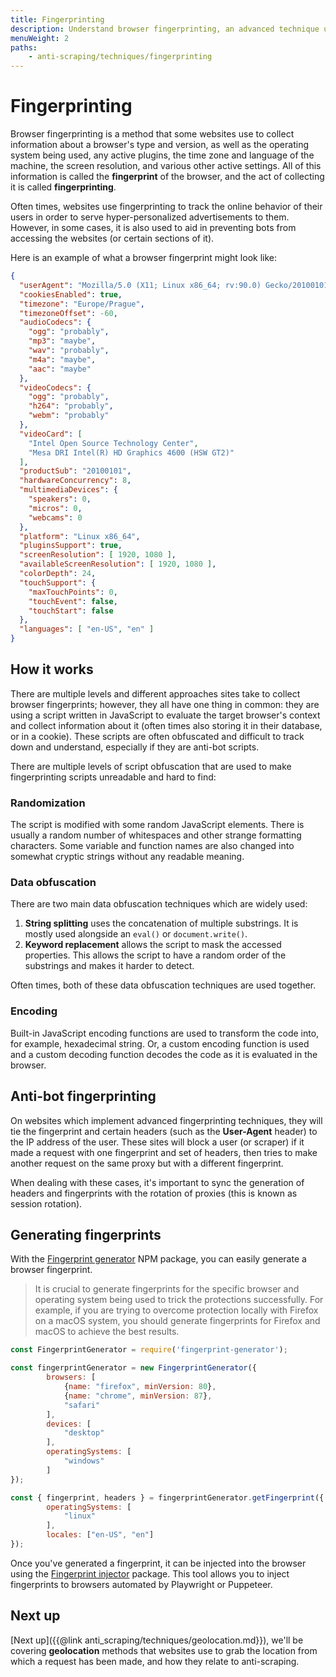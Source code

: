 ```yaml
---
title: Fingerprinting
description: Understand browser fingerprinting, an advanced technique used by browsers to track user data and even block bots from accessing them.
menuWeight: 2
paths:
    - anti-scraping/techniques/fingerprinting
---
```


# [](#fingerprinting) Fingerprinting

Browser fingerprinting is a method that some websites use to collect information about a browser's type and version, as well as the operating system being used, any active plugins, the time zone and language of the machine, the screen resolution, and various other active settings. All of this information is called the **fingerprint** of the browser, and the act of collecting it is called **fingerprinting**.

Often times, websites use fingerprinting to track the online behavior of their users in order to serve hyper-personalized advertisements to them. However, in some cases, it is also used to aid in preventing bots from accessing the websites (or certain sections of it).

Here is an example of what a browser fingerprint might look like:

```JSON
{
  "userAgent": "Mozilla/5.0 (X11; Linux x86_64; rv:90.0) Gecko/20100101 Firefox/90.0",
  "cookiesEnabled": true,
  "timezone": "Europe/Prague",
  "timezoneOffset": -60,
  "audioCodecs": {
    "ogg": "probably",
    "mp3": "maybe",
    "wav": "probably",
    "m4a": "maybe",
    "aac": "maybe"
  },
  "videoCodecs": {
    "ogg": "probably", 
    "h264": "probably", 
    "webm": "probably"
  },
  "videoCard": [
    "Intel Open Source Technology Center",
    "Mesa DRI Intel(R) HD Graphics 4600 (HSW GT2)"
  ],
  "productSub": "20100101",
  "hardwareConcurrency": 8,
  "multimediaDevices": { 
    "speakers": 0, 
    "micros": 0, 
    "webcams": 0
  },
  "platform": "Linux x86_64",
  "pluginsSupport": true,
  "screenResolution": [ 1920, 1080 ],
  "availableScreenResolution": [ 1920, 1080 ],
  "colorDepth": 24,
  "touchSupport": { 
    "maxTouchPoints": 0, 
    "touchEvent": false, 
    "touchStart": false
  },
  "languages": [ "en-US", "en" ]
}
```

## [](#how-it-works) How it works

There are multiple levels and different approaches sites take to collect browser fingerprints; however, they all have one thing in common: they are using a script written in JavaScript to evaluate the target browser's context and collect information about it (often times also storing it in their database, or in a cookie). These scripts are often obfuscated and difficult to track down and understand, especially if they are anti-bot scripts.

There are multiple levels of script obfuscation that are used to make fingerprinting scripts unreadable and hard to find:

### Randomization

The script is modified with some random JavaScript elements. There is usually a random number of whitespaces and other strange formatting characters. Some variable and function names are also changed into somewhat cryptic strings without any readable meaning.

### Data obfuscation

There are two main data obfuscation techniques which are widely used:

1. **String splitting** uses the concatenation of multiple substrings. It is mostly used alongside an `eval()` or `document.write()`.
2. **Keyword replacement** allows the script to mask the accessed properties. This allows the script to have a random order of the substrings and makes it harder to detect.

Often times, both of these data obfuscation techniques are used together.

### Encoding

Built-in JavaScript encoding functions are used to transform the code into, for example, hexadecimal string. Or, a custom encoding function is used and a custom decoding function decodes the code as it is evaluated in the browser.

## [](#anti-bot-fingerprinting) Anti-bot fingerprinting

On websites which implement advanced fingerprinting techniques, they will tie the fingerprint and certain headers (such as the **User-Agent** header) to the IP address of the user. These sites will block a user (or scraper) if it made a request with one fingerprint and set of headers, then tries to make another request on the same proxy but with a different fingerprint.

When dealing with these cases, it's important to sync the generation of headers and fingerprints with the rotation of proxies (this is known as session rotation).

## [](#generating-fingerprints) Generating fingerprints

With the [Fingerprint generator](https://github.com/apify/fingerprint-generator) NPM package, you can easily generate a browser fingerprint.

> It is crucial to generate fingerprints for the specific browser and operating system being used to trick the protections successfully. For example, if you are trying to overcome protection locally with Firefox on a macOS system, you should generate fingerprints for Firefox and macOS to achieve the best results.

```JavaScript
const FingerprintGenerator = require('fingerprint-generator');

const fingerprintGenerator = new FingerprintGenerator({
        browsers: [
            {name: "firefox", minVersion: 80},
            {name: "chrome", minVersion: 87},
            "safari"
        ],
        devices: [
            "desktop"
        ],
        operatingSystems: [
            "windows"
        ]
});

const { fingerprint, headers } = fingerprintGenerator.getFingerprint({
        operatingSystems: [
            "linux"
        ],
        locales: ["en-US", "en"]
});
```

Once you've generated a fingerprint, it can be injected into the browser using the [Fingerprint injector](https://github.com/apify/fingerprint-injector) package. This tool allows you to inject fingerprints to browsers automated by Playwright or Puppeteer.

## [](#next) Next up

[Next up]({{@link anti_scraping/techniques/geolocation.md}}), we'll be covering **geolocation** methods that websites use to grab the location from which a request has been made, and how they relate to anti-scraping.
